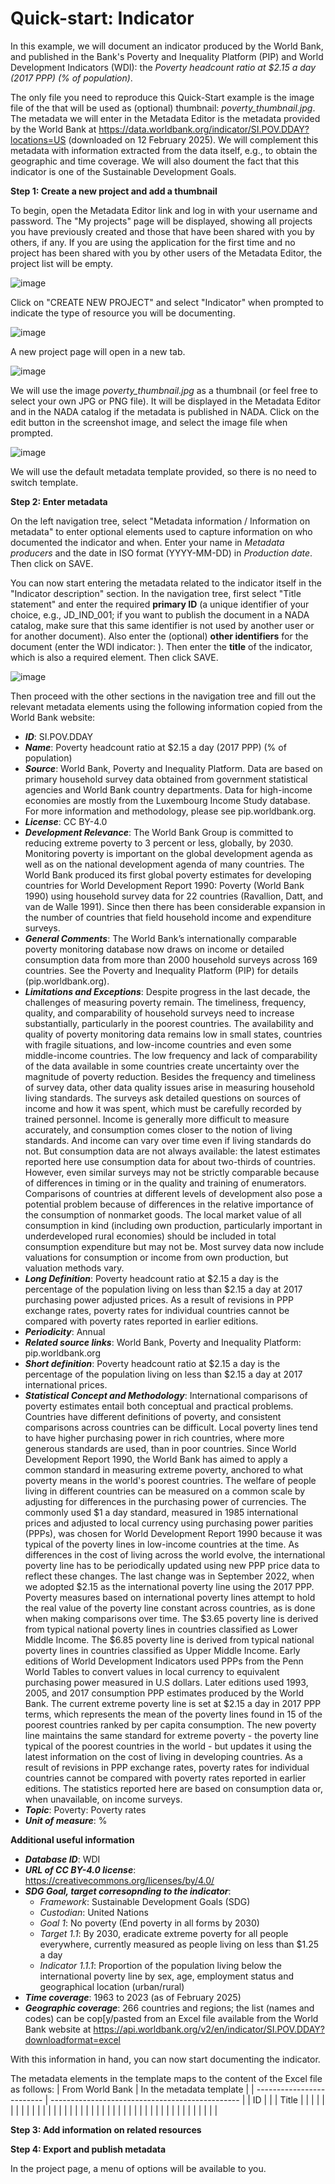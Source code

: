 # Quick-start: Indicator

In this example, we will document an indicator produced by the World Bank, and published in the Bank's Poverty and Inequality Platform (PIP) and World Development Indicators (WDI): the *Poverty headcount ratio at $2.15 a day (2017 PPP) (% of population)*.

The only file you need to reproduce this Quick-Start example is the image file of the that will be used as (optional) thumbnail: *poverty_thumbnail.jpg*.
The metadata we will enter in the Metadata Editor is the metadata provided by the World Bank at https://data.worldbank.org/indicator/SI.POV.DDAY?locations=US (downloaded on 12 February 2025). We will complement this metadata with information extracted from the data itself, e.g., to obtain the geographic and time coverage. We will also doument the fact that this indicator is one of the Sustainable Development Goals.


**Step 1: Create a new project and add a thumbnail**

To begin, open the Metadata Editor link and log in with your username and password. The "My projects" page will be displayed, showing all projects you have previously created and those that have been shared with you by others, if any. If you are using the application for the first time and no project has been shared with you by other users of the Metadata Editor, the project list will be empty. 

![image](https://github.com/mah0001/metadata-editor-docs-v2/blob/main/img/ME_UG_v1-0-0_quick_start_indicator_project_list.png)

Click on "CREATE NEW PROJECT" and select "Indicator" when prompted to indicate the type of resource you will be documenting.

![image](https://github.com/mah0001/metadata-editor-docs-v2/blob/main/img/ME_UG_v1-0-0_quick_start_document_create_project_types.png)
  
A new project page will open in a new tab.

![image](https://github.com/mah0001/metadata-editor-docs-v2/blob/main/img/ME_UG_v1-0-0_quick_start_indicator_new_project_home.png)

We will use the image *poverty_thumbnail.jpg* as a thumbnail (or feel free to select your own JPG or PNG file). It will be displayed in the Metadata Editor and in the NADA catalog if the metadata is published in NADA. Click on the edit button in the screenshot image, and select the image file when prompted. 

![image](https://github.com/mah0001/metadata-editor-docs-v2/blob/main/img/ME_UG_v1-0-0_quick_start_indicator_edit_thumbnail.png)

We will use the default metadata template provided, so there is no need to switch template. 


**Step 2: Enter metadata**

On the left navigation tree, select "Metadata information / Information on metadata" to enter optional elements used to capture information on who documented the indicator and when. Enter your name in *Metadata producers* and the date in ISO format (YYYY-MM-DD) in *Production date*. Then click on SAVE.

You can now start entering the metadata related to the indicator itself in the "Indicator description" section. In the navigation tree, first select "Title statement" and enter the required **primary ID** (a unique identifier of your choice, e.g., JD_IND_001; if you want to publish the document in a NADA catalog, make sure that this same identifier is not used by another user or for another document). Also enter the (optional) **other identifiers** for the document (enter the WDI indicator: ). Then enter the **title** of the indicator, which is also a required element. Then click SAVE.

![image](https://github.com/mah0001/metadata-editor-docs-v2/blob/main/img/ME_UG_v1-0-0_quick_start_indicator_title_statement.png)

Then proceed with the other sections in the navigation tree and fill out the relevant metadata elements using the following information copied from the World Bank website:
- ***ID***: SI.POV.DDAY
- ***Name***: Poverty headcount ratio at $2.15 a day (2017 PPP) (% of population)
- ***Source***: World Bank, Poverty and Inequality Platform. Data are based on primary household survey data obtained from government statistical agencies and World Bank country departments. Data for high-income economies are mostly from the Luxembourg Income Study database. For more information and methodology, please see pip.worldbank.org.
- ***License***:  CC BY-4.0 
- ***Development Relevance***: The World Bank Group is committed to reducing extreme poverty to 3 percent or less, globally, by 2030. Monitoring poverty is important on the global development agenda as well as on the national development agenda of many countries. The World Bank produced its first global poverty estimates for developing countries for World Development Report 1990: Poverty (World Bank 1990) using household survey data for 22 countries (Ravallion, Datt, and van de Walle 1991). Since then there has been considerable expansion in the number of countries that field household income and expenditure surveys.
- ***General Comments***: The World Bank’s internationally comparable poverty monitoring database now draws on income or detailed consumption data from more than 2000 household surveys across 169 countries. See the Poverty and Inequality Platform (PIP) for details (pip.worldbank.org).
- ***Limitations and Exceptions***: Despite progress in the last decade, the challenges of measuring poverty remain. The timeliness, frequency, quality, and comparability of household surveys need to increase substantially, particularly in the poorest countries. The availability and quality of poverty monitoring data remains low in small states, countries with fragile situations, and low-income countries and even some middle-income countries. The low frequency and lack of comparability of the data available in some countries create uncertainty over the magnitude of poverty reduction. Besides the frequency and timeliness of survey data, other data quality issues arise in measuring household living standards. The surveys ask detailed questions on sources of income and how it was spent, which must be carefully recorded by trained personnel. Income is generally more difficult to measure accurately, and consumption comes closer to the notion of living standards. And income can vary over time even if living standards do not. But consumption data are not always available: the latest estimates reported here use consumption data for about two-thirds of countries. However, even similar surveys may not be strictly comparable because of differences in timing or in the quality and training of enumerators. Comparisons of countries at different levels of development also pose a potential problem because of differences in the relative importance of the consumption of nonmarket goods. The local market value of all consumption in kind (including own production, particularly important in underdeveloped rural economies) should be included in total consumption expenditure but may not be. Most survey data now include valuations for consumption or income from own production, but valuation methods vary.
- ***Long Definition***: Poverty headcount ratio at $2.15 a day is the percentage of the population living on less than $2.15 a day at 2017 purchasing power adjusted prices. As a result of revisions in PPP exchange rates, poverty rates for individual countries cannot be compared with poverty rates reported in earlier editions.
- ***Periodicity***: Annual
- ***Related source links***: World Bank, Poverty and Inequality Platform: pip.worldbank.org
- ***Short definition***: Poverty headcount ratio at $2.15 a day is the percentage of the population living on less than $2.15 a day at 2017 international prices.
- ***Statistical Concept and Methodology***: International comparisons of poverty estimates entail both conceptual and practical problems. Countries have different definitions of poverty, and consistent comparisons across countries can be difficult. Local poverty lines tend to have higher purchasing power in rich countries, where more generous standards are used, than in poor countries. Since World Development Report 1990, the World Bank has aimed to apply a common standard in measuring extreme poverty, anchored to what poverty means in the world's poorest countries. The welfare of people living in different countries can be measured on a common scale by adjusting for differences in the purchasing power of currencies. The commonly used $1 a day standard, measured in 1985 international prices and adjusted to local currency using purchasing power parities (PPPs), was chosen for World Development Report 1990 because it was typical of the poverty lines in low-income countries at the time. As differences in the cost of living across the world evolve, the international poverty line has to be periodically updated using new PPP price data to reflect these changes. The last change was in September 2022, when we adopted $2.15 as the international poverty line using the 2017 PPP. Poverty measures based on international poverty lines attempt to hold the real value of the poverty line constant across countries, as is done when making comparisons over time. The $3.65 poverty line is derived from typical national poverty lines in countries classified as Lower Middle Income. The $6.85 poverty line is derived from typical national poverty lines in countries classified as Upper Middle Income. Early editions of World Development Indicators used PPPs from the Penn World Tables to convert values in local currency to equivalent purchasing power measured in U.S dollars. Later editions used 1993, 2005, and 2017 consumption PPP estimates produced by the World Bank. The current extreme poverty line is set at $2.15 a day in 2017 PPP terms, which represents the mean of the poverty lines found in 15 of the poorest countries ranked by per capita consumption. The new poverty line maintains the same standard for extreme poverty - the poverty line typical of the poorest countries in the world - but updates it using the latest information on the cost of living in developing countries. As a result of revisions in PPP exchange rates, poverty rates for individual countries cannot be compared with poverty rates reported in earlier editions. The statistics reported here are based on consumption data or, when unavailable, on income surveys.
- ***Topic***: Poverty: Poverty rates
- ***Unit of measure***: %

**Additional useful information**
- ***Database ID***: WDI
- ***URL of CC BY-4.0 license***: https://creativecommons.org/licenses/by/4.0/
- ***SDG Goal, target corresopnding to the indicator***:
   - *Framework*: Sustainable Development Goals (SDG)
   - *Custodian*: United Nations
   - *Goal 1*: No poverty (End poverty in all forms by 2030) 
   - *Target 1.1*: By 2030, eradicate extreme poverty for all people everywhere, currently measured as people living on less than $1.25 a day
   - *Indicator 1.1.1*: Proportion of the population living below the international poverty line by sex, age, employment status and geographical location (urban/rural)    
- ***Time coverage***: 1963 to 2023 (as of February 2025)
- ***Geographic coverage***: 266 countries and regions; the list (names and codes) can be cop[y/pasted from an Excel file available from the World Bank website at https://api.worldbank.org/v2/en/indicator/SI.POV.DDAY?downloadformat=excel
  
With this information in hand, you can now start documenting the indicator. 

The metadata elements in the template maps to the content of the Excel file as follows: 
| From World Bank           | In the metadata template                        | 
| ------------------------- | ----------------------------------------------- | 
| ID                        |                                                 |
| Title                     |                                                 |
|                      |                           | 
|                      |                           |
|                      |                           | 
|                      |                           |
|                      |                           | 
|                      |                           |
|                      |                           | 
|                      |                           |
|                      |                           | 
|                      |                           |
|                      |                           | 
|                      |                           |
|                      |                           | 
|                      |                           |


**Step 3: Add information on related resources**


**Step 4: Export and publish metadata**

In the project page, a menu of options will be available to you.



